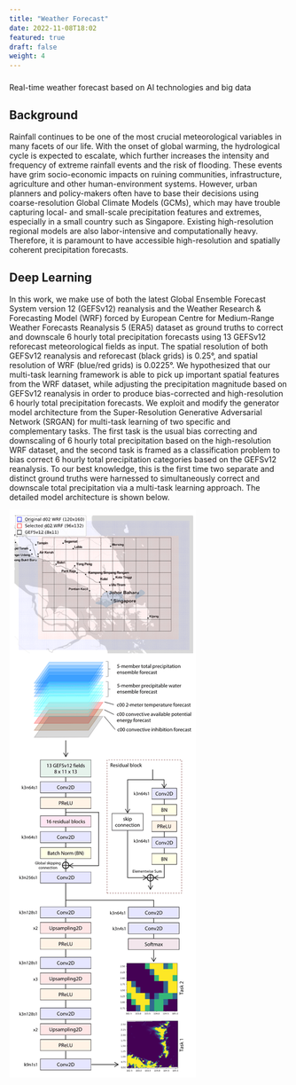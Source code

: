 ```yaml
---
title: "Weather Forecast"
date: 2022-11-08T18:02
featured: true
draft: false
weight: 4
---
```

###
Real-time weather forecast based on AI technologies and big data

## Background
Rainfall continues to be one of the most crucial meteorological variables in many facets of our life. With the onset of global warming, the hydrological cycle is expected to escalate, which further increases the intensity and frequency of extreme rainfall events and the risk of flooding. These events have grim socio-economic impacts on ruining communities, infrastructure, agriculture and other human-environment systems. However, urban planners and policy-makers often have to base their decisions using coarse-resolution Global Climate Models (GCMs), which may have trouble capturing local- and small-scale precipitation features and extremes, especially in a small country such as Singapore. Existing high-resolution regional models are also labor-intensive and computationally heavy. Therefore, it is paramount to have accessible high-resolution and spatially coherent precipitation forecasts.

## Deep Learning
In this work, we make use of both the latest Global Ensemble Forecast System version 12 (GEFSv12) reanalysis and the Weather Research & Forecasting Model (WRF) forced by European Centre for Medium-Range Weather Forecasts Reanalysis 5 (ERA5) dataset as ground truths to correct and downscale 6 hourly total precipitation forecasts using 13 GEFSv12 reforecast meteorological fields as input. The spatial resolution of both GEFSv12 reanalysis and reforecast (black grids) is 0.25°, and spatial resolution of WRF (blue/red grids) is 0.0225°. We hypothesized that our multi-task learning framework is able to pick up important spatial features from the WRF dataset, while adjusting the precipitation magnitude based on GEFSv12 reanalysis in order to produce bias-corrected and high-resolution 6 hourly total precipitation forecasts. We exploit and modify the generator model architecture from the Super-Resolution Generative Adversarial Network (SRGAN) for multi-task learning of two specific and complementary tasks. The first task is the usual bias correcting and downscaling of 6 hourly total precipitation based on the high-resolution WRF dataset, and the second task is framed as a classification problem to bias correct 6 hourly total precipitation categories based on the GEFSv12 reanalysis. To our best knowledge, this is the first time two separate and distinct ground truths were harnessed to simultaneously correct and downscale total precipitation via a multi-task learning approach. The detailed model architecture is shown below.


![wetherforcast](/images/research_weatherforcast.png)
